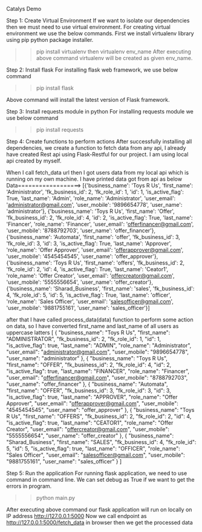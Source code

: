 Catalys Demo

Step 1: Create Virtual Environment
If we want to isolate our dependencies then we must need to use virtual environment.
For creating virtual environment we use the below commands.
First we install virtualenv library using pip python package installer.
>>pip install virtualenv
then
>> virtualenv env_name
After executing above command virtualenv will be created as given env_name.

Step 2: Install flask
For installing flask web framework, we use below command
>>pip install flask

Above command will install the latest version of Flask framework.

Step 3: Install requests module in python
For installing requests module we use below command
>> pip install requests

Step 4: Create functions to perform actions
After successfully installing all dependencies, we create a function to fetch data from any api,
I already have created Rest api using Flask-Restful for our project. I am using local api created by myself.

When I call fetch_data url then I got users data from my local api which is running on my own machine.
I have printed data got from api as below
Data==================> [{'business_name': 'Toys R Us', 'first_name': 'Administrator', 'fk_business_id': 2, 'fk_role_id': 1, 'id': 1, 'is_active_flag': True, 'last_name': 'Admin', 'role_name': 'Administrator', 'user_email': 'administrator@gmail.com', 'user_mobile': '9896654778', 'user_name': 'administrator'}, {'business_name': 'Toys R Us', 'first_name': 'Offer', 'fk_business_id': 2, 'fk_role_id': 4, 'id': 2, 'is_active_flag': True, 'last_name': 'Financer', 'role_name': 'Financer', 'user_email': 'offerfinancer@gmail.com', 'user_mobile': '8788792703', 'user_name': 'offer_financer'}, {'business_name': 'Automata', 'first_name': 'offer', 'fk_business_id': 3, 'fk_role_id': 3, 'id': 3, 'is_active_flag': True, 'last_name': 'Approver', 'role_name': 'Offer Approver', 'user_email': 'offerapprover@gmail.com', 'user_mobile': '4545454545', 'user_name': 'offer_approver'}, {'business_name': 'Toys R Us', 'first_name': 'offers', 'fk_business_id': 2, 'fk_role_id': 2, 'id': 4, 'is_active_flag': True, 'last_name': 'Ceator1', 'role_name': 'Offer Creator', 'user_email': 'offercreator@gmail.com', 'user_mobile': '5555556654', 'user_name': 'offer_creator'}, {'business_name': 'Sharad_Business', 'first_name': 'sales', 'fk_business_id': 4, 'fk_role_id': 5, 'id': 5, 'is_active_flag': True, 'last_name': 'officer', 'role_name': 'Sales Officer', 'user_email': 'salesofficer@gmail.com', 'user_mobile': '9881755161', 'user_name': 'sales_officer'}]

after that I have called process_data(data) function to perform some action on data, so I have converted first_name and last_name of all users as uppercase latters
[
  {
    "business_name": "Toys R Us",
    "first_name": "ADMINISTRATOR",
    "fk_business_id": 2,
    "fk_role_id": 1,
    "id": 1,
    "is_active_flag": true,
    "last_name": "ADMIN",
    "role_name": "Administrator",
    "user_email": "administrator@gmail.com",
    "user_mobile": "9896654778",
    "user_name": "administrator"
  },
  {
    "business_name": "Toys R Us",
    "first_name": "OFFER",
    "fk_business_id": 2,
    "fk_role_id": 4,
    "id": 2,
    "is_active_flag": true,
    "last_name": "FINANCER",
    "role_name": "Financer",
    "user_email": "offerfinancer@gmail.com",
    "user_mobile": "8788792703",
    "user_name": "offer_financer"
  },
  {
    "business_name": "Automata",
    "first_name": "OFFER",
    "fk_business_id": 3,
    "fk_role_id": 3,
    "id": 3,
    "is_active_flag": true,
    "last_name": "APPROVER",
    "role_name": "Offer Approver",
    "user_email": "offerapprover@gmail.com",
    "user_mobile": "4545454545",
    "user_name": "offer_approver"
  },
  {
    "business_name": "Toys R Us",
    "first_name": "OFFERS",
    "fk_business_id": 2,
    "fk_role_id": 2,
    "id": 4,
    "is_active_flag": true,
    "last_name": "CEATOR1",
    "role_name": "Offer Creator",
    "user_email": "offercreator@gmail.com",
    "user_mobile": "5555556654",
    "user_name": "offer_creator"
  },
  {
    "business_name": "Sharad_Business",
    "first_name": "SALES",
    "fk_business_id": 4,
    "fk_role_id": 5,
    "id": 5,
    "is_active_flag": true,
    "last_name": "OFFICER",
    "role_name": "Sales Officer",
    "user_email": "salesofficer@gmail.com",
    "user_mobile": "9881755161",
    "user_name": "sales_officer"
  }
]

Step 5: Run the application
For running flask application, we need to use command in command line. We can set debug as True if we want to get the errors in program.
>> python main.py

 After executing above command our flask application will run on locally on IP address
 http://127.0.0.1:5000
Now we call endpoint as http://127.0.0.1:5000/fetch_data in browser then we get the processed data

